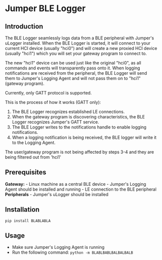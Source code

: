 # Jumper BLE Logger

## Introduction
The BLE Logger seamlessly logs data from a BLE peripheral with Jumper's uLogger installed.
When the BLE Logger is started, it will connect to your current HCI device (usually "hci0") and will create a new 
proxied HCI device (usually "hci1") which you will set your gateway program to connect to.

The new "hci1" device can be used just like the original "hci0", as all commands and events will transparently pass onto it.
When logging notifications are received from the peripheral, the BLE Logger will send them to Jumper's Logging Agent 
and will not pass them on to "hci1" (gateway program).

Currently, only GATT protocol is supported.

This is the process of how it works (GATT only):
1. The BLE Logger recognizes established LE connections.
2. When the gateway program is discovering characteristics, the BLE Logger recognizes Jumper's GATT service.
3. The BLE Logger writes to the notifications handle to enable logging notifications.
4. When a logging notification is being received, the BLE logger will write it to the Logging Agent.

The user/gateway program is not being affected by steps 3-4 and they are being filtered out from 'hci1'

## Prerequisites
**Gateway:**
    - Linux machine as a central BLE device
    - Jumper's Logging Agent should be installed and running
    - LE connection to the BLE peripheral
**Peripherals**
    - Jumper's uLogger should be installed

## Installation
`pip install BLABLABLA`

## Usage
- Make sure Jumper's Logging Agent is running
- Run the following command: `python -m BLABLBABLBALBALBALB`